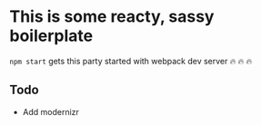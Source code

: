 # This is some reacty, sassy boilerplate
`npm start` gets this party started with webpack dev server :fire: :fire: :fire:

## Todo
- Add modernizr